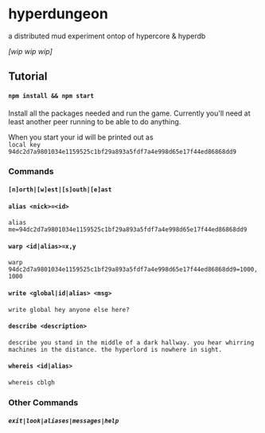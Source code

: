 # hyperdungeon
a distributed mud experiment ontop of hypercore & hyperdb

_[wip wip wip]_

## Tutorial
#### `npm install && npm start`
Install all the packages needed and run the game. Currently you'll need at least another peer running to be able to do anything.

When you start your id will be printed out as  
`local key 94dc2d7a9801034e1159525c1bf29a893a5fdf7a4e998d65e17f44ed86868dd9`

### Commands
#### `[n]orth|[w]est|[s]outh|[e]ast`
####  `alias <nick>=<id>`
`alias me=94dc2d7a9801034e1159525c1bf29a893a5fdf7a4e998d65e17f44ed86868dd9`
#### `warp <id|alias>=x,y`
`warp 94dc2d7a9801034e1159525c1bf29a893a5fdf7a4e998d65e17f44ed86868dd9=1000,1000`
#### `write <global|id|alias> <msg>`
`write global hey anyone else here?`
#### `describe <description>`
```
describe you stand in the middle of a dark hallway. you hear whirring machines in the distance. the hyperlord is nowhere in sight.
```
#### `whereis <id|alias>`
`whereis cblgh`

### Other Commands
##### `exit|look|aliases|messages|help`
